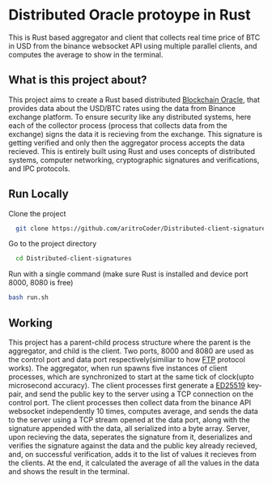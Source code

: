 
# Distributed Oracle protoype in Rust

This is Rust based aggregator and client that collects real time price of BTC in USD from the binance websocket API using multiple parallel clients, and computes the average to show in the terminal.

## What is this project about?
This project aims to create a Rust based distributed [Blockchain Oracle](https://chain.link/education/blockchain-oracles#:~:text=Blockchain%20oracles%20are%20entities%20that,outputs%20from%20the%20real%20world.), that provides data about the USD/BTC rates using the data from Binance exchange platform. To ensure security like any distributed systems, here each of the collector process (process that collects data from the exchange) signs the data it is recieving from the exchange. This signature is getting verified and only then the aggregator process accepts the data recieved. This is entirely built using Rust and uses concepts of distributed systems, computer networking, cryptographic signatures and verifications, and IPC protocols. 

## Run Locally

Clone the project

```bash
  git clone https://github.com/aritroCoder/Distributed-client-signatures
```

Go to the project directory

```bash
  cd Distributed-client-signatures
```

Run with a single command (make sure Rust is installed and device port 8000, 8080 is free)

```bash
bash run.sh
```

## Working

This project has a parent-child process structure where the parent is the aggregator, and child is the client. Two ports, 8000 and 8080 are used as the control port and data port respectively(similiar to how [FTP](https://datatracker.ietf.org/doc/html/rfc959) protocol works). The aggregator, when run spawns five instances of client processes, which are synchronized to start at the same tick of clock(upto microsecond accuracy). The client processes first generate a [ED25519](https://ed25519.cr.yp.to/) key-pair, and send the public key to the server using a TCP connection on the control port. The client processes then collect data from the binance API websocket independently 10 times, computes average, and sends the data to the server using a TCP stream opened at the data port, along with the signature appended with the data, all serialized into a byte array. Server, upon recieving the data, seperates the signature from it, deserializes and verifies the signature against the data and the public key already recieved, and, on successful verification, adds it to the list of values it recieves from the clients. At the end, it calculated the average of all the values in the data and shows the result in the terminal.
